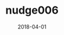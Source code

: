 ---
title: nudge006
articlename: Association between Electronic Medical Record Implementation of Default Opioid Prescription Quantities and Prescribing Behavior in Two Emergency Departments
date: 2018-04-01
authors: M. Kit Delgado, Frances S. Shofer, Mitesh S. Patel, Scott Halpern, Christopher Edwards, Zachary F. Meisel
source: 'https://link.springer.com/article/10.1007/s11606-017-4286-5'
journal: JGIM
topic: Nudges
spotlight: false
image: 
summary: 
---